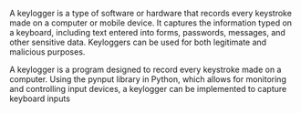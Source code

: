 A keylogger is a type of software or hardware that records every keystroke made on a computer or mobile device. It captures the information typed on a keyboard, including text entered into forms, passwords, messages, and other sensitive data. Keyloggers can be used for both legitimate and malicious purposes.


A keylogger is a program designed to record every keystroke made on a computer. Using the pynput library in Python, which allows for monitoring and controlling input devices, a keylogger can be implemented to capture keyboard inputs
